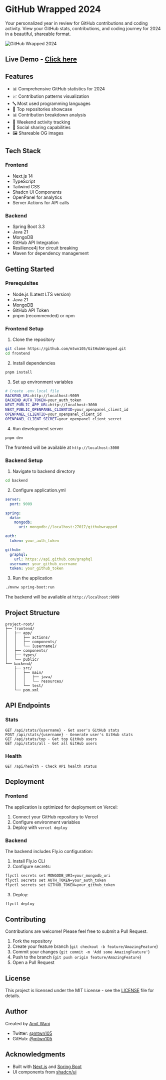 # GitHub Wrapped 2024

Your personalized year in review for GitHub contributions and coding activity. View your GitHub stats, contributions, and coding journey for 2024 in a beautiful, shareable format.

![GitHub Wrapped 2024](https://githubwrapped.xyz/github-wrapped-og.png)

## Live Demo - [Click here](https://githubwrapped.xyz)

## Features

- 📊 Comprehensive GitHub statistics for 2024
- 📈 Contribution patterns visualization
- 🔤 Most used programming languages
- 🌟 Top repositories showcase
- 📊 Contribution breakdown analysis
- 🎯 Weekend activity tracking
- 📱 Social sharing capabilities
- 🖼️ Shareable OG images

## Tech Stack

### Frontend

- Next.js 14
- TypeScript
- Tailwind CSS
- Shadcn UI Components
- OpenPanel for analytics
- Server Actions for API calls

### Backend

- Spring Boot 3.3
- Java 21
- MongoDB
- GitHub API Integration
- Resilience4j for circuit breaking
- Maven for dependency management

## Getting Started

### Prerequisites

- Node.js (Latest LTS version)
- Java 21
- MongoDB
- GitHub API Token
- pnpm (recommended) or npm

### Frontend Setup

1. Clone the repository

```bash
git clone https://github.com/mtwn105/GitHubWrapped.git
cd frontend
```

2. Install dependencies

```bash
pnpm install
```

3. Set up environment variables

```bash
# Create .env.local file
BACKEND_URL=http://localhost:9009
BACKEND_AUTH_TOKEN=your_auth_token
NEXT_PUBLIC_APP_URL=http://localhost:3000
NEXT_PUBLIC_OPENPANEL_CLIENTID=your_openpanel_client_id
OPENPANEL_CLIENTID=your_openpanel_client_id
OPENPANEL_CLIENT_SECRET=your_openpanel_client_secret
```

4. Run development server

```bash
pnpm dev
```

The frontend will be available at `http://localhost:3000`

### Backend Setup

1. Navigate to backend directory

```bash
cd backend
```

2. Configure application.yml

```yaml
server:
  port: 9009

spring:
  data:
    mongodb:
      uri: mongodb://localhost:27017/githubwrapped

auth:
  token: your_auth_token

github:
  graphql:
    url: https://api.github.com/graphql
  username: your_github_username
  token: your_github_token
```

3. Run the application

```bash
./mvnw spring-boot:run
```

The backend will be available at `http://localhost:9009`

## Project Structure

```
project-root/
├── frontend/
│   ├── app/
│   │   ├── actions/
│   │   ├── components/
│   │   └── [username]/
│   ├── components/
│   ├── types/
│   └── public/
└── backend/
    ├── src/
    │   ├── main/
    │   │   ├── java/
    │   │   └── resources/
    │   └── test/
    └── pom.xml
```

## API Endpoints

### Stats

```
GET /api/stats/{username} - Get user's GitHub stats
POST /api/stats/{username} - Generate user's GitHub stats
GET /api/stats/top - Get top GitHub users
GET /api/stats/all - Get all GitHub users
```

### Health

```
GET /api/health - Check API health status
```

## Deployment

### Frontend

The application is optimized for deployment on Vercel:

1. Connect your GitHub repository to Vercel
2. Configure environment variables
3. Deploy with `vercel deploy`

### Backend

The backend includes Fly.io configuration:

1. Install Fly.io CLI
2. Configure secrets:

```bash
flyctl secrets set MONGODB_URI=your_mongodb_uri
flyctl secrets set AUTH_TOKEN=your_auth_token
flyctl secrets set GITHUB_TOKEN=your_github_token
```

3. Deploy:

```bash
flyctl deploy
```

## Contributing

Contributions are welcome! Please feel free to submit a Pull Request.

1. Fork the repository
2. Create your feature branch (`git checkout -b feature/AmazingFeature`)
3. Commit your changes (`git commit -m 'Add some AmazingFeature'`)
4. Push to the branch (`git push origin feature/AmazingFeature`)
5. Open a Pull Request

## License

This project is licensed under the MIT License - see the [LICENSE](LICENSE) file for details.

## Author

Created by [Amit Wani](https://github.com/mtwn105)

- Twitter: [@mtwn105](https://x.com/mtwn105)
- GitHub: [@mtwn105](https://github.com/mtwn105)

## Acknowledgments

- Built with [Next.js](https://nextjs.org/) and [Spring Boot](https://spring.io/projects/spring-boot)
- UI components from [shadcn/ui](https://ui.shadcn.com/)
